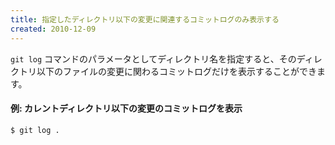 ```yaml
---
title: 指定したディレクトリ以下の変更に関連するコミットログのみ表示する
created: 2010-12-09
---
```


`git log` コマンドのパラメータとしてディレクトリ名を指定すると、そのディレクトリ以下のファイルの変更に関わるコミットログだけを表示することができます。

#### 例: カレントディレクトリ以下の変更のコミットログを表示

```
$ git log .
```

